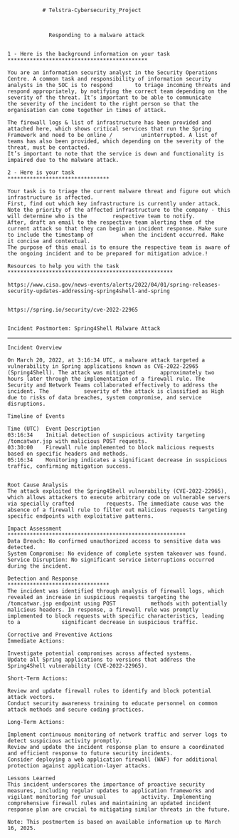                # Telstra-Cybersecurity_Project 



                 Responding to a malware attack 


    1 - Here is the background information on your task
    ********************************************

    You are an information security analyst in the Security Operations Centre. A common task and responsibility of information security analysts in the SOC is to respond       to triage incoming threats and respond appropriately, by notifying the correct team depending on the severity of the threat. It’s important to be able to communicate       the severity of the incident to the right person so that the organisation can come together in times of attack.

    The firewall logs & list of infrastructure has been provided and attached here, which shows critical services that run the Spring Framework and need to be online /         uninterrupted. A list of teams has also been provided, which depending on the severity of the threat, must be contacted.
    It’s important to note that the service is down and functionality is impaired due to the malware attack.

    2 - Here is your task
    ********************************

    Your task is to triage the current malware threat and figure out which infrastructure is affected.
    First, find out which key infrastructure is currently under attack. Note the priority of the affected infrastructure to the company - this will determine who is the        respective team to notify.
    After, draft an email to the respective team alerting them of the current attack so that they can begin an incident response. Make sure to include the timestamp of         when the incident occurred. Make it concise and contextual.
    The purpose of this email is to ensure the respective team is aware of the ongoing incident and to be prepared for mitigation advice.!

    Resources to help you with the task
    ****************************************************

    https://www.cisa.gov/news-events/alerts/2022/04/01/spring-releases-security-updates-addressing-spring4shell-and-spring
    

    https://spring.io/security/cve-2022-22965


    Incident Postmortem: Spring4Shell Malware Attack

********************************************************************************************
    Incident Overview
    
    On March 20, 2022, at 3:16:34 UTC, a malware attack targeted a vulnerability in Spring applications known as CVE-2022-22965 (Spring4Shell). The attack was mitigated        approximately two hours later through the implementation of a firewall rule. The Security and Network Teams collaborated effectively to address the incident. The           severity of the attack is classified as High due to risks of data breaches, system compromise, and service disruptions.

    Timeline of Events

    Time (UTC)	Event Description
    03:16:34	Initial detection of suspicious activity targeting /tomcatwar.jsp with malicious POST requests.
    03:30:00	Firewall rule implemented to block malicious requests based on specific headers and methods.
    05:16:34	Monitoring indicates a significant decrease in suspicious traffic, confirming mitigation success.


    Root Cause Analysis
    The attack exploited the Spring4Shell vulnerability (CVE-2022-22965), which allows attackers to execute arbitrary code on vulnerable servers via specially crafted          requests. The immediate cause was the absence of a firewall rule to filter out malicious requests targeting specific endpoints with exploitative patterns.

    Impact Assessment
    ********************************************************
    Data Breach: No confirmed unauthorized access to sensitive data was detected.
    System Compromise: No evidence of complete system takeover was found.
    Service Disruption: No significant service interruptions occurred during the incident.
    
    Detection and Response
    ********************************
    The incident was identified through analysis of firewall logs, which revealed an increase in suspicious requests targeting the /tomcatwar.jsp endpoint using POST           methods with potentially malicious headers. In response, a firewall rule was promptly implemented to block requests with specific characteristics, leading to a             significant decrease in suspicious traffic.

    Corrective and Preventive Actions
    Immediate Actions:

    Investigate potential compromises across affected systems.
    Update all Spring applications to versions that address the Spring4Shell vulnerability (CVE-2022-22965).
    
    Short-Term Actions:

    Review and update firewall rules to identify and block potential attack vectors.
    Conduct security awareness training to educate personnel on common attack methods and secure coding practices.
    
    Long-Term Actions:

    Implement continuous monitoring of network traffic and server logs to detect suspicious activity promptly.
    Review and update the incident response plan to ensure a coordinated and efficient response to future security incidents.
    Consider deploying a web application firewall (WAF) for additional protection against application-layer attacks.
    
    Lessons Learned
    This incident underscores the importance of proactive security measures, including regular updates to application frameworks and vigilant monitoring for unusual           activity. Implementing comprehensive firewall rules and maintaining an updated incident response plan are crucial to mitigating similar threats in the future.

    Note: This postmortem is based on available information up to March 16, 2025.







